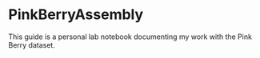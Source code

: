 # PinkBerryAssembly

This guide is a personal lab notebook documenting my work with the Pink Berry dataset. 
